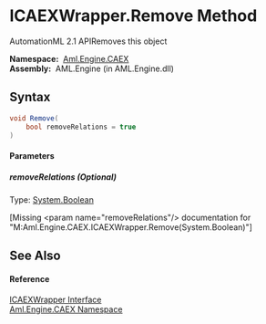 ICAEXWrapper.Remove Method
==========================
AutomationML 2.1 APIRemoves this object

  **Namespace:**  [Aml.Engine.CAEX][1]  
  **Assembly:**  AML.Engine (in AML.Engine.dll)

Syntax
------

```csharp
void Remove(
	bool removeRelations = true
)
```

#### Parameters

##### *removeRelations* (Optional)
Type: [System.Boolean][2]  

[Missing &lt;param name="removeRelations"/> documentation for "M:Aml.Engine.CAEX.ICAEXWrapper.Remove(System.Boolean)"]



See Also
--------

#### Reference
[ICAEXWrapper Interface][3]  
[Aml.Engine.CAEX Namespace][1]  

[1]: ../README.md
[2]: https://docs.microsoft.com/dotnet/api/system.boolean
[3]: README.md
[4]: https://www.automationml.org
[5]: ../../icons/logoShade.png